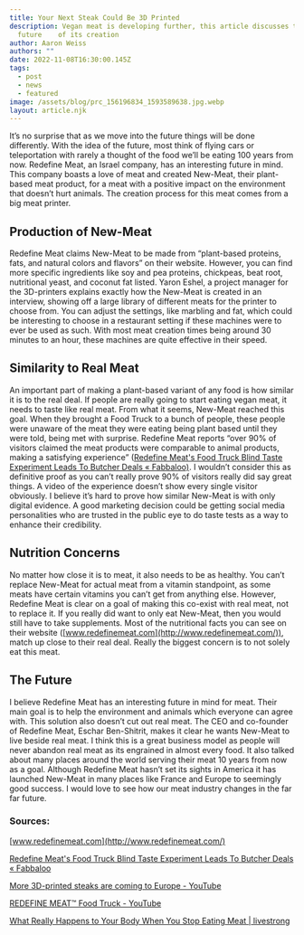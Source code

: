 ```yaml
---
title: Your Next Steak Could Be 3D Printed
description: Vegan meat is developing further, this article discusses the
  future    of its creation
author: Aaron Weiss
authors: ""
date: 2022-11-08T16:30:00.145Z
tags:
  - post
  - news
  - featured
image: /assets/blog/prc_156196834_1593589638.jpg.webp
layout: article.njk
---
```


<!--StartFragment-->

It’s no surprise that as we move into the future things will be done differently. With the idea of the future, most think of flying cars or teleportation with rarely a thought of the food we’ll be eating 100 years from now. Redefine Meat, an Israel company, has an interesting future in mind. This company boasts a love of meat and created New-Meat, their plant-based meat product, for a meat with a positive impact on the environment that doesn’t hurt animals. The creation process for this meat comes from a big meat printer.

## Production of New-Meat

Redefine Meat claims New-Meat to be made from “plant-based proteins, fats, and natural colors and flavors” on their website. However, you can find more specific ingredients like soy and pea proteins, chickpeas, beat root, nutritional yeast, and coconut fat listed. Yaron Eshel, a project manager for the 3D-printers explains exactly how the New-Meat is created in an interview, showing off a large library of different meats for the printer to choose from. You can adjust the settings, like marbling and fat, which could be interesting to choose in a restaurant setting if these machines were to ever be used as such. With most meat creation times being around 30 minutes to an hour, these machines are quite effective in their speed.

## Similarity to Real Meat

An important part of making a plant-based variant of any food is how similar it is to the real deal. If people are really going to start eating vegan meat, it needs to taste like real meat. From what it seems, New-Meat reached this goal. When they brought a Food Truck to a bunch of people, these people were unaware of the meat they were eating being plant based until they were told, being met with surprise. Redefine Meat reports “over 90% of visitors claimed the meat products were comparable to animal products, making a satisfying experience” ([Redefine Meat's Food Truck Blind Taste Experiment Leads To Butcher Deals « Fabbaloo)](https://www.fabbaloo.com/news/redefine-meats-food-truck-blind-taste-experiment-leads-to-butcher-deals). I wouldn’t consider this as definitive proof as you can’t really prove 90% of visitors really did say great things. A video of the experience doesn’t show every single visitor obviously. I believe it’s hard to prove how similar New-Meat is with only digital evidence. A good marketing decision could be getting social media personalities who are trusted in the public eye to do taste tests as a way to enhance their credibility.

## Nutrition Concerns

No matter how close it is to meat, it also needs to be as healthy. You can’t replace New-Meat for actual meat from a vitamin standpoint, as some meats have certain vitamins you can’t get from anything else. However, Redefine Meat is clear on a goal of making this co-exist with real meat, not to replace it. If you really did want to only eat New-Meat, then you would still have to take supplements. Most of the nutritional facts you can see on their website ([www.redefinemeat.com](http://www.redefinemeat.com/)), match up close to their real deal. Really the biggest concern is to not solely eat this meat.

## The Future

I believe Redefine Meat has an interesting future in mind for meat. Their main goal is to help the environment and animals which everyone can agree with. This solution also doesn’t cut out real meat. The CEO and co-founder of Redefine Meat, Eschar Ben-Shitrit, makes it clear he wants New-Meat to live beside real meat. I think this is a great business model as people will never abandon real meat as its engrained in almost every food. It also talked about many places around the world serving their meat 10 years from now as a goal. Although Redefine Meat hasn’t set its sights in America it has launched New-Meat in many places like France and Europe to seemingly good success. I would love to see how our meat industry changes in the far far future.

 <!--StartFragment-->

### Sources:

[www.redefinemeat.com](http://www.redefinemeat.com/)

[Redefine Meat's Food Truck Blind Taste Experiment Leads To Butcher Deals « Fabbaloo](https://www.fabbaloo.com/news/redefine-meats-food-truck-blind-taste-experiment-leads-to-butcher-deals)

[More 3D-printed steaks are coming to Europe - YouTube](https://www.youtube.com/watch?v=zQSCzHaMcTg)

[REDEFINE MEAT™ Food Truck - YouTube](https://www.youtube.com/watch?v=iATCwZ3yYhs&t=0s)

[What Really Happens to Your Body When You Stop Eating Meat | livestrong](https://www.livestrong.com/article/13723994-what-happens-when-you-stop-eating-meat/)

 <!--EndFragment-->

 <!--EndFragment-->
